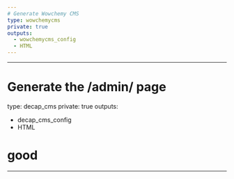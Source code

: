 ```yaml
---
# Generate Wowchemy CMS
type: wowchemycms
private: true
outputs:
  - wowchemycms_config
  - HTML
---
```


---
# Generate the /admin/ page
type: decap_cms
private: true
outputs:
  - decap_cms_config
  - HTML
# good
---



